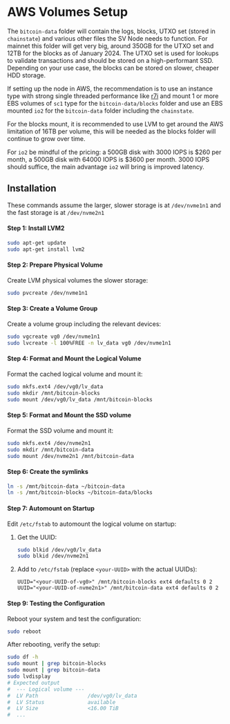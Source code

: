 # AWS Volumes Setup

The `bitcoin-data` folder will contain the logs, blocks, UTXO set (stored in `chainstate`) and various other files the SV Node needs to function. For mainnet this folder will get very big, around 350GB for the UTXO set and 12TB for the blocks as of January 2024. The UTXO set is used for lookups to validate transactions and should be stored on a high-performant SSD. Depending on your use case, the blocks can be stored on slower, cheaper HDD storage.

If setting up the node in AWS, the recommendation is to use an instance type with strong single threaded performance like [r7i](https://instances.vantage.sh/aws/ec2/r7i.4xlarge) and mount 1 or more EBS volumes of `sc1` type for the `bitcoin-data/blocks` folder and use an EBS mounted `io2` for the `bitcoin-data` folder including the `chainstate`.

For the blocks mount, it is recommended to use LVM to get around the AWS limitation of 16TB per volume, this will be needed as the blocks folder will continue to grow over time.

For `io2` be mindful of the pricing: a 500GB disk with 3000 IOPS is $260 per month, a 500GB disk with 64000 IOPS is $3600 per month. 3000 IOPS should suffice, the main advantage `io2` will bring is improved latency.

## Installation

These commands assume the larger, slower storage is at `/dev/nvme1n1` and the fast storage is at `/dev/nvme2n1`

#### Step 1: Install LVM2

```bash
sudo apt-get update
sudo apt-get install lvm2
```

#### Step 2: Prepare Physical Volume

Create LVM physical volumes the slower storage:

```bash
sudo pvcreate /dev/nvme1n1
```

#### Step 3: Create a Volume Group

Create a volume group including the relevant devices:

```bash
sudo vgcreate vg0 /dev/nvme1n1
sudo lvcreate -l 100%FREE -n lv_data vg0 /dev/nvme1n1
```

#### Step 4: Format and Mount the Logical Volume

Format the cached logical volume and mount it:

```bash
sudo mkfs.ext4 /dev/vg0/lv_data
sudo mkdir /mnt/bitcoin-blocks
sudo mount /dev/vg0/lv_data /mnt/bitcoin-blocks
```

#### Step 5: Format and Mount the SSD volume

Format the SSD volume and mount it:

```bash
sudo mkfs.ext4 /dev/nvme2n1
sudo mkdir /mnt/bitcoin-data
sudo mount /dev/nvme2n1 /mnt/bitcoin-data
```

#### Step 6: Create the symlinks

```bash
ln -s /mnt/bitcoin-data ~/bitcoin-data
ln -s /mnt/bitcoin-blocks ~/bitcoin-data/blocks
```

#### Step 7: Automount on Startup

Edit `/etc/fstab` to automount the logical volume on startup:

1.  Get the UUID:

    ```bash
    sudo blkid /dev/vg0/lv_data
    sudo blkid /dev/nvme2n1
    ```
2.  Add to `/etc/fstab` (replace `<your-UUID>` with the actual UUIDs):

    ```none
    UUID="<your-UUID-of-vg0>" /mnt/bitcoin-blocks ext4 defaults 0 2
    UUID="<your-UUID-of-nvme2n1>" /mnt/bitcoin-data ext4 defaults 0 2
    ```

#### Step 9: Testing the Configuration

Reboot your system and test the configuration:

```bash
sudo reboot
```

After rebooting, verify the setup:

```bash
sudo df -h
sudo mount | grep bitcoin-blocks
sudo mount | grep bitcoin-data
sudo lvdisplay
# Expected output
#  --- Logical volume ---
#  LV Path                /dev/vg0/lv_data
#  LV Status              available
#  LV Size                <16.00 TiB
#  ...
```
